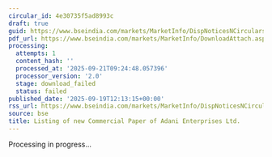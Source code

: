 ```yaml
---
circular_id: 4e30735f5ad8993c
draft: true
guid: https://www.bseindia.com/markets/MarketInfo/DispNoticesNCirculars.aspx?Noticeid={8EA11606-BF43-4762-80EE-89D5A1CBBC5B}&noticeno=20250919-21&dt=09/19/2025&icount=21&totcount=44&flag=0
pdf_url: https://www.bseindia.com/markets/MarketInfo/DownloadAttach.aspx?id=20250919-21&attachedId=
processing:
  attempts: 1
  content_hash: ''
  processed_at: '2025-09-21T09:24:48.057396'
  processor_version: '2.0'
  stage: download_failed
  status: failed
published_date: '2025-09-19T12:13:15+00:00'
rss_url: https://www.bseindia.com/markets/MarketInfo/DispNoticesNCirculars.aspx?Noticeid={8EA11606-BF43-4762-80EE-89D5A1CBBC5B}&noticeno=20250919-21&dt=09/19/2025&icount=21&totcount=44&flag=0
source: bse
title: Listing of new Commercial Paper of Adani Enterprises Ltd.
---
```


Processing in progress...